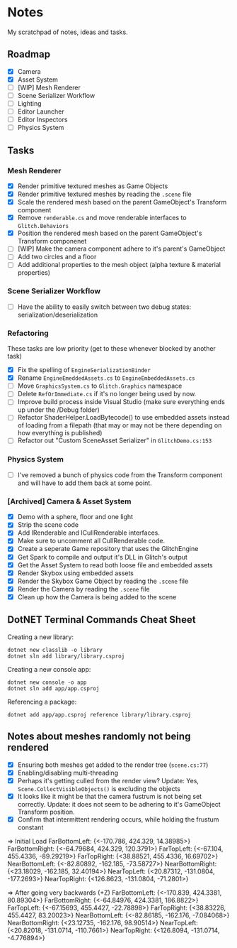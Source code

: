 # Notes

My scratchpad of notes, ideas and tasks.

## Roadmap

- [x] Camera
- [x] Asset System
- [ ] [WIP] Mesh Renderer
- [ ] Scene Serializer Workflow
- [ ] Lighting
- [ ] Editor Launcher
- [ ] Editor Inspectors
- [ ] Physics System

## Tasks

### Mesh Renderer

- [x] Render primitive textured meshes as Game Objects
- [x] Render primitive textured meshes by reading the `.scene` file
- [x] Scale the rendered mesh based on the parent GameObject's Transform component
- [x] Remove `renderable.cs` and move renderable interfaces to `Glitch.Behaviors`
- [x] Position the rendered mesh based on the parent GameObject's Transform componenet
- [ ] [WIP] Make the camera component adhere to it's parent's GameObject
- [ ] Add two circles and a floor
- [ ] Add additional properties to the mesh object (alpha texture & material properties)
 
### Scene Serializer Workflow

- [ ] Have the ability to easily switch between two debug states: serialization/deserialization

### Refactoring

These tasks are low priority (get to these whenever blocked by another task)

- [x] Fix the spelling of `EngineSerializationBinder`
- [x] Rename `EngineEmeddedAssets.cs` to `EngineEmbeddedAssets.cs`
- [ ] Move `GraphicsSystem.cs` to `Glitch.Graphics` namespace
- [ ] Delete `RefOrImmediate.cs` if it's no longer being used by now.
- [ ] Improve build process inside Visual Studio (make sure everything ends up under the /Debug folder)
- [ ] Refactor ShaderHelper.LoadBytecode() to use embedded assets instead of loading from a filepath (that may or may not be there depending on how everything is published)
- [ ] Refactor out "Custom SceneAsset Serializer" in `GlitchDemo.cs:153`

### Physics System

- [ ] I've removed a bunch of physics code from the Transform component and will have to add them back at some point.

### [Archived] Camera & Asset System

- [x] Demo with a sphere, floor and one light
- [x] Strip the scene code
- [x] Add IRenderable and ICullRenderable interfaces. 
- [x] Make sure to uncomment all CullRenderable code.
- [x] Create a seperate Game repository that uses the GlitchEngine
- [x] Get Spark to compile and output it's DLL in Glitch's output
- [x] Get the Asset System to read both loose file and embedded assets
- [x] Render Skybox using embedded assets
- [x] Render the Skybox Game Object by reading the `.scene` file
- [x] Render the Camera by reading the `.scene` file
- [x] Clean up how the Camera is being added to the scene

## DotNET Terminal Commands Cheat Sheet

Creating a new library:

```
dotnet new classlib -o library
dotnet sln add library/library.csproj
```

Creating a new console app:

```
dotnet new console -o app
dotnet sln add app/app.csproj
```

Referencing a package:

```
dotnet add app/app.csproj reference library/library.csproj
```

## Notes about meshes randomly not being rendered

- [x] Ensuring both meshes get added to the render tree (`scene.cs:77`)
- [X] Enabling/disabling multi-threading
- [x] Perhaps it's getting culled from the render view? Update: Yes, `Scene.CollectVisibleObjects()` is excluding the objects
- [x] It looks like it might be that the camera fustrum is not being set correctly. Update: it does not seem to be adhering to it's GameObject Transform position.
- [x] Confirm that intermittent rendering occurs, while holding the frustum constant

=> Initial Load
    FarBottomLeft: {<-170.786, 424.329, 14.38985>}
    FarBottomRight: {<-64.79684, 424.329, 120.3791>}
    FarTopLeft: {<-67.104, 455.4336, -89.29219>}
    FarTopRight: {<38.88521, 455.4336, 16.69702>}
    NearBottomLeft: {<-82.80892, -162.185, -73.58727>}
    NearBottomRight: {<23.18029, -162.185, 32.40194>}
    NearTopLeft: {<20.87312, -131.0804, -177.2693>}
    NearTopRight: {<126.8623, -131.0804, -71.2801>}

=> After going very backwards (+Z)
    FarBottomLeft: {<-170.839, 424.3381, 80.89304>}
    FarBottomRight: {<-64.84976, 424.3381, 186.8822>}
    FarTopLeft: {<-67.15693, 455.4427, -22.78898>}
    FarTopRight: {<38.83226, 455.4427, 83.20023>}
    NearBottomLeft: {<-82.86185, -162.176, -7.084068>}
    NearBottomRight: {<23.12735, -162.176, 98.90514>}
    NearTopLeft: {<20.82018, -131.0714, -110.7661>}
    NearTopRight: {<126.8094, -131.0714, -4.776894>}
